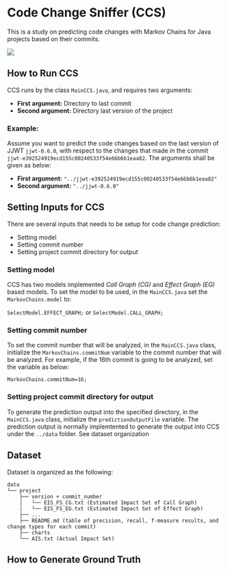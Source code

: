 # Code Change Sniffer (CCS)
This is a study on predicting code changes with Markov Chains for Java projects based on their commits.

![](/figures/junit4_prediction_example.png)

## How to Run CCS
CCS runs by the class `MainCCS.java`, and requires two arguments:
* **First argument:** Directory to last commit
* **Second argument:** Directory last version of the project

### Example:
Assume you want to predict the code changes based on the last version of JJWT `jjwt-0.6.0`, with respect to the changes that made in the commit `jjwt-e392524919ecd155c00240533f54e66b6b1eaa82`. The arguments shall be given as below:
* **First argument:** `"../jjwt-e392524919ecd155c00240533f54e66b6b1eaa82"`
* **Second argument:** `"../jjwt-0.6.0"`

## Setting Inputs for CCS
There are several inputs that needs to be setup for code change prediction:
* Setting model
* Setting commit number
* Setting project commit directory for output

### Setting model
CCS has two models implemented *Call Graph (CG)* and *Effect Graph (EG)* based models. To set the model to be used, in the `MainCCS.java` set the `MarkovChains.model` to:

`SelectModel.EFFECT_GRAPH;` or `SelectModel.CALL_GRAPH;`

### Setting commit number
To set the commit number that will be analyzed, in the `MainCCS.java` class, initialize the `MarkovChains.commitNum` variable to the commit number that will be analyzed. For example, if the 16th commit is going to be analyzed, set the variable as below:

`MarkovChains.commitNum=16;`

### Setting project commit directory for output
To generate the prediction output into the specified directory, in the `MainCCS.java` class, initialize the `predictionOutputFile` variable. The prediction output is normally  implemtented to generate the output into CCS under the `../data` folder. See dataset organization

## Dataset
Dataset is organized as the following:

```
data
└── project
    ├── version + commit_number
    |   └── EIS_FS_CG.txt (Estimated Impact Set of Call Graph)
    |   └── EIS_FS_EG.txt (Estimated Impact Set of Effect Graph)
    ├── ...
    ├── README.md (table of precision, recall, f-measure results, and change types for each commit)
    ├── charts
    └── AIS.txt (Actual Impact Set)
```

## How to Generate Ground Truth
